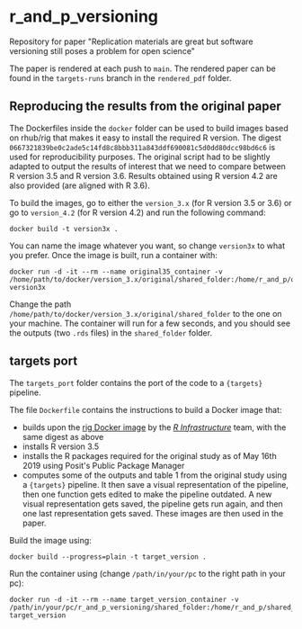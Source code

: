 # r_and_p_versioning
Repository for paper "Replication materials are great but software versioning still poses a problem for open science"

The paper is rendered at each push to `main`. The rendered paper can be found in the `targets-runs` branch in the `rendered_pdf` folder.

## Reproducing the results from the original paper

The Dockerfiles inside the `docker` folder can be used to build images based on
rhub/rig that makes it easy to install the required R version. The digest
`0667321839be0c2ade5c14fd8c8bbb311a843ddf690081c5d0dd80dcc98bd6c6` is used for
reproducibility purposes. The original script had to be slightly adapted to
output the results of interest that we need to compare between R version 3.5 and
R version 3.6. Results obtained using R version 4.2 are also provided (are
aligned with R 3.6).

To build the images, go to either the `version_3.x` (for R version 3.5 or 3.6) or go to `version_4.2`
(for R version 4.2) and run the following command:

```
docker build -t version3x .
```

You can name the image whatever you want, so change `version3x` to what you prefer. Once the image is built,
run a container with:

```
docker run -d -it --rm --name original35_container -v /home/path/to/docker/version_3.x/original/shared_folder:/home/r_and_p/original/shared_folder:rw version3x
```

Change the path `/home/path/to/docker/version_3.x/original/shared_folder` to the
one on your machine. The container will run for a few seconds, and you should
see the outputs (two `.rds` files) in the `shared_folder` folder.

## targets port

The `targets_port` folder contains the port of the code to a `{targets}` pipeline.

The file `Dockerfile` contains the instructions to build a Docker image that:

- builds upon the [rig Docker image](https://github.com/r-lib/rig#id-container) by the [*R Infrastructure*](https://github.com/r-lib) team, with the same digest as above
- installs R version 3.5
- installs the R packages required for the original study as of May 16th 2019 using Posit's Public Package Manager
- computes some of the outputs and table 1 from the original study using a `{targets}` pipeline. It then save a visual representation of the pipeline, then one function gets edited to make the pipeline outdated. A new visual representation gets saved, the pipeline gets run again, and then one last representation gets saved. These images are then used in the paper.

Build the image using:

```
docker build --progress=plain -t target_version .
```

Run the container using (change `/path/in/your/pc` to the right path in your pc):

```
docker run -d -it --rm --name target_version_container -v /path/in/your/pc/r_and_p_versioning/shared_folder:/home/r_and_p/shared_folder:rw target_version

```
